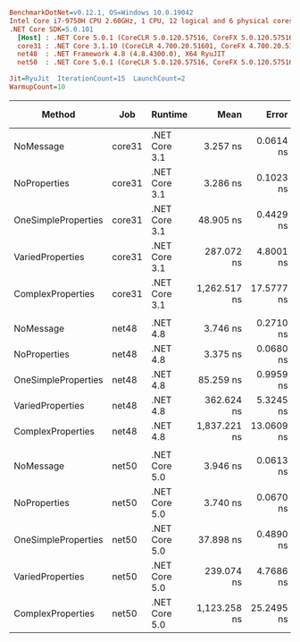 ``` ini

BenchmarkDotNet=v0.12.1, OS=Windows 10.0.19042
Intel Core i7-9750H CPU 2.60GHz, 1 CPU, 12 logical and 6 physical cores
.NET Core SDK=5.0.101
  [Host] : .NET Core 5.0.1 (CoreCLR 5.0.120.57516, CoreFX 5.0.120.57516), X64 RyuJIT
  core31 : .NET Core 3.1.10 (CoreCLR 4.700.20.51601, CoreFX 4.700.20.51901), X64 RyuJIT
  net48  : .NET Framework 4.8 (4.8.4300.0), X64 RyuJIT
  net50  : .NET Core 5.0.1 (CoreCLR 5.0.120.57516, CoreFX 5.0.120.57516), X64 RyuJIT

Jit=RyuJit  IterationCount=15  LaunchCount=2  
WarmupCount=10  

```
|              Method |    Job |       Runtime |         Mean |      Error |     StdDev |  Ratio | RatioSD |  Gen 0 | Gen 1 | Gen 2 | Allocated |
|-------------------- |------- |-------------- |-------------:|-----------:|-----------:|-------:|--------:|-------:|------:|------:|----------:|
|           NoMessage | core31 | .NET Core 3.1 |     3.257 ns |  0.0614 ns |  0.0919 ns |   1.00 |    0.00 |      - |     - |     - |         - |
|        NoProperties | core31 | .NET Core 3.1 |     3.286 ns |  0.1023 ns |  0.1531 ns |   1.01 |    0.05 |      - |     - |     - |         - |
| OneSimpleProperties | core31 | .NET Core 3.1 |    48.905 ns |  0.4429 ns |  0.6630 ns |  15.03 |    0.45 |      - |     - |     - |         - |
|    VariedProperties | core31 | .NET Core 3.1 |   287.072 ns |  4.8001 ns |  7.0359 ns |  88.15 |    2.98 | 0.0153 |     - |     - |      96 B |
|   ComplexProperties | core31 | .NET Core 3.1 | 1,262.517 ns | 17.5777 ns | 26.3095 ns | 388.05 |   15.43 | 0.1259 |     - |     - |     800 B |
|                     |        |               |              |            |            |        |         |        |       |       |           |
|           NoMessage |  net48 |      .NET 4.8 |     3.746 ns |  0.2710 ns |  0.4056 ns |   1.00 |    0.00 |      - |     - |     - |         - |
|        NoProperties |  net48 |      .NET 4.8 |     3.375 ns |  0.0680 ns |  0.1017 ns |   0.91 |    0.10 |      - |     - |     - |         - |
| OneSimpleProperties |  net48 |      .NET 4.8 |    85.259 ns |  0.9959 ns |  1.4907 ns |  23.02 |    2.57 | 0.0050 |     - |     - |      32 B |
|    VariedProperties |  net48 |      .NET 4.8 |   362.624 ns |  5.3245 ns |  7.9694 ns |  97.87 |   10.52 | 0.0153 |     - |     - |      96 B |
|   ComplexProperties |  net48 |      .NET 4.8 | 1,837.221 ns | 13.0609 ns | 19.5490 ns | 496.12 |   55.01 | 0.1698 |     - |     - |    1075 B |
|                     |        |               |              |            |            |        |         |        |       |       |           |
|           NoMessage |  net50 | .NET Core 5.0 |     3.946 ns |  0.0613 ns |  0.0917 ns |   1.00 |    0.00 |      - |     - |     - |         - |
|        NoProperties |  net50 | .NET Core 5.0 |     3.740 ns |  0.0670 ns |  0.1003 ns |   0.95 |    0.03 |      - |     - |     - |         - |
| OneSimpleProperties |  net50 | .NET Core 5.0 |    37.898 ns |  0.4890 ns |  0.7318 ns |   9.61 |    0.26 |      - |     - |     - |         - |
|    VariedProperties |  net50 | .NET Core 5.0 |   239.074 ns |  4.7686 ns |  7.1374 ns |  60.63 |    2.54 | 0.0153 |     - |     - |      96 B |
|   ComplexProperties |  net50 | .NET Core 5.0 | 1,123.258 ns | 25.2495 ns | 37.7923 ns | 284.77 |   10.95 | 0.1259 |     - |     - |     800 B |
